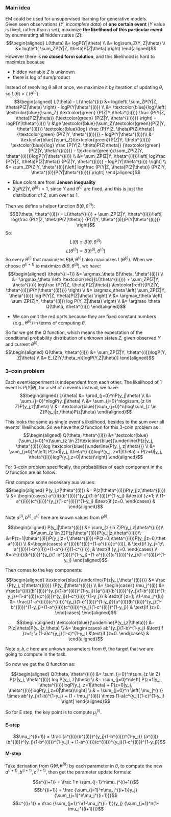 ### Main idea
EM could be used for unsupervised learning for generative models.  
Given seen observations ($Y$, _incomplete data_) of __one certain event__ ($Y$ value is fixed, rather than a set), maximize __the likelihood of this particular event__ by enumerating all hidden states ($Z$):  
$$\begin{aligned}
L(\theta) &= logP(Y|\theta) \\ 
          &= log\sum_Z(Y, Z|\theta) \\
          &= log\left( \sum_ZP(Y|Z, \theta)P(Z|\theta) \right)
\end{aligned}$$
However there is __no closed form solution__, and this likelihood is hard to maximize because
* hidden variable $Z$ is unknown
* there is log of sum/product  

Instead of resolving $\theta$ all at once, we maximize it by iteration of updating $\theta$, so $L(\theta) > L(\theta^{(i)})$:  
$$\begin{aligned}
L(\theta) - L(\theta^{(i}) &= log\left( \sum_ZP(Y|Z, \theta)P(Z|\theta) \right) - logP(Y|\theta^{(i)}) \\
&= \textcolor{blue}{log}\left( \textcolor{blue}{\sum_Z} \textcolor{green} {P(Z|Y,\theta^{(i)})} \frac {P(Y|Z, \theta)P(Z|\theta)} {\textcolor{green} {P(Z|Y, \theta^{(i)})}} \right) - logP(Y|\theta^{(i)}) \\
&\ge \textcolor{blue}{\sum_Z}\textcolor{green}{P(Z|Y, \theta^{(i)})} \textcolor{blue}{log} \frac {P(Y|Z, \theta)P(Z|\theta)} {\textcolor{green} {P(Z|Y, \theta^{(i)})}} - logP(Y|\theta^{(i)})\\
&= \textcolor{blue}{\sum_Z}\textcolor{green}{P(Z|Y, \theta^{(i)})} \textcolor{blue}{log} \frac {P(Y|Z, \theta)P(Z|\theta)} {\textcolor{green} {P(Z|Y, \theta^{(i)})}} - \textcolor{green}{\sum_ZP(Z|Y, \theta^{(i)})}logP(Y|\theta^{(i)}) \\
&= \sum_ZP(Z|Y, \theta^{(i)})\left[ log\frac {P(Y|Z, \theta)P(Z|\theta)} {P(Z|Y, \theta^{(i)})} - logP(Y|\theta^{(i)}) \right] \\
&= \sum_ZP(Z|Y, \theta^{(i)})\left[ log\frac {P(Y|Z, \theta)P(Z|\theta)} {P(Z|Y, \theta^{(i)})P(Y|\theta^{(i)})} \right]
\end{aligned}$$

* Blue colors are from __Jensen inequality__
* $\sum_ZP(Z|Y, \theta^{(i)}) = 1$, since $Y$ and $\theta^{(i)}$ are fixed, and this is just the distribution of $Z$, sum over as 1.

Then we define a helper function $B(\theta, \theta^{(i)})$:  
$$B(\theta, \theta^{(i)}) = L(\theta^{(i)}) + \sum_ZP(Z|Y, \theta^{(i)})\left[ log\frac {P(Y|Z, \theta)P(Z|\theta)} {P(Z|Y, \theta^{(i)})P(Y|\theta^{(i)})} \right]$$
So:  
$$L(\theta) \ge B(\theta, \theta^{(i)})$$
$$L(\theta^{(i)}) = B(\theta^{(i)}, \theta^{(i)})$$
So every $\theta^{(i)}$ that maximizes $B(\theta, \theta^{(i)})$ also maximizes $L(\theta^{(i)})$. When we choose $\theta^{(i+1)}$ to maximize $B(\theta, \theta^{(i)})$, we have:
$$\begin{aligned}
\theta^{(i+1)} &= \argmax_\theta B(\theta, \theta^{(i)}) \\
&= \argmax_\theta \left( \textcolor{red}{L(\theta^{(i)})} + \sum_ZP(Z|Y, \theta^{(i)}) log\frac {P(Y|Z, \theta)P(Z|\theta)} \textcolor{red}{{P(Z|Y, \theta^{(i)})P(Y|\theta^{(i)})}} \right) \\
&= \argmax_\theta \left( \sum_ZP(Z|Y, \theta^{(i)}) log P(Y|Z, \theta)P(Z|\theta) \right) \\
&= \argmax_\theta \left( \sum_ZP(Z|Y, \theta^{(i)}) log P(Y, Z|\theta) \right) \\
&= \argmax_\theta Q(\theta, \theta^{(i)})
\end{aligned}$$
* We can omit the red parts because they are fixed constant numbers (e.g., $\theta^{(i)}$) in terms of computing $\theta$.  

So far we get the $Q$ function, which means the expectation of the conditional probability distribution of unknown states $Z$, given observed $Y$ and current $\theta^{(i)}$:
$$\begin{aligned}
Q(\theta, \theta^{(i)}) &= \sum_ZP(Z|Y, \theta^{(i)})logP(Y, Z|\theta) \\
                        &= E_{Z|Y,\theta_n}[logP(Y,Z|\theta)]
\end{aligned}$$

### 3-coin problem
Each event/experiment is independent from each other. The likelihood of 1 event is $P(Y|\theta)$, for a set of $n$ events instead, we have:  
$$\begin{aligned}
L(\theta) &= \prod_{j=0}^nP(y_j|\theta) \\
          &= \sum_{j=0}^nlogP(y_j|\theta) \\
          &= \sum_{j=0}^nlog\sum_{z \in Z}P(y_j,z|\theta) \\
          &= \textcolor{blue}{\sum_{j=0}^n}log\sum_{z \in Z}P(y_j|z,\theta)P(z|\theta)
\end{aligned}$$

This looks the same as single event's likelihood, besides to the sum over all events' likelihoods. So we have the $Q$ function for this 3-coin problem as :
$$\begin{aligned}
Q(\theta, \theta^{(i)}) &= \textcolor{blue}{\sum_{j=0}^n}\sum_{z \in Z}\textcolor{blue}{\underline{P(z|y_j, \theta^{(i)})}}log \textcolor{blue}{\underline{P(y_j, z|\theta)}} \\
&= \sum_{j=0}^n\left[ P(z=1|y_j, \theta^{(i)})logP(y_j, z=1|\theta) + P(z=0|y_j, \theta^{(i)})logP(y_j,z=0|\theta)\right]
\end{aligned}$$

For 3-coin problem specifically, the probabilities of each component in the $Q$ function are as follow:  

First compute some necessary aux values:
$$\begin{aligned}
P(y_j,z|\theta^{(i)}) &= P(z|\theta^{(i)})P(y_j|z,\theta^{(i)}) \\ 
&= \begin{cases}
a^{(i)}(b^{(i)})^{y_j}(1-b^{(i)})^{1-y_j} &\text{if }z=1; \\
(1-a^{(i)})(c^{(i)})^{y_j}(1-c^{(i)})^{1-y_j} &\text{if }z=0.
\end{cases} &
\end{aligned}$$

Note $a^{(i)}, b^{(i)}, c^{(i)}$ here are known values from $\theta^{(i)}$.

$$\begin{aligned} P(y_j|\theta^{(i)}) 
&= \sum_{z \in Z}P(y_j,z|\theta^{(i)})\\
&=\sum_{z \in Z}P(z|\theta^{(i)})P(y_j|z,\theta^{(i)})\\
&=P(z=1|\theta^{(i)})P(y_j|z=1,\theta^{(i)})+P(z=0|\theta^{(i)})P(y_j|z=0,\theta^{(i)}) \\
&=\begin{cases} a^{(i)}b^{(i)}+(1-a^{(i)})c^{(i)}, & \text{if }y_j=1;\\ a^{(i)}(1-b^{(i)})+(1-a^{(i)})(1-c^{(i)}), & \text{if }y_j=0. \end{cases} \\
&=a^{(i)}(b^{(i)})^{y_j}(1-b^{(i)})^{1-y_j}+(1-a^{(i)})(c^{(i)})^{y_j}(1-c^{(i)})^{1-y_j} \end{aligned}$$

Then comes to the key components:

$$\begin{aligned}
\textcolor{blue}{\underline{P(z|y_j,\theta^{(i)})}} &= \frac {P(y_j, z|\theta^{(i)})} {P(y_j|\theta^{(i)})} \\
&= \begin{cases} \mu_j^{(i)} &= \frac{a^{(i)}(b^{(i)})^{y_j}(1-b^{(i)})^{1-y_j}}{a^{(i)}(b^{(i)})^{y_j}(1-b^{(i)})^{1-y_j}+(1-a^{(i)})(c^{(i)})^{y_j}(1-c^{(i)})^{1-y_j}} & \text{if }z=1; 
\\1-\mu_j^{(i)} &= \frac{(1-a^{(i)})(c^{(i)})^{y_j}(1-c^{(i)})^{1-y_j}}{a^{(i)}(b^{(i)})^{y_j}(1-b^{(i)})^{1-y_j}+(1-a^{(i)})(c^{(i)})^{y_j}(1-c^{(i)})^{1-y_j}} & \text{if }z=0.
\end{cases}
\end{aligned}$$

$$\begin{aligned}
\textcolor{blue}{\underline{P(y_j,z|\theta)}} &= P(z|\theta)P(y_j|z,\theta) \\ 
&= \begin{cases}
ab^{y_j}(1-b)^{1-y_j} &\text{if }z=1; \\
(1-a)c^{y_j}(1-c)^{1-y_j} &\text{if }z=0.
\end{cases} &
\end{aligned}$$

Note $a, b, c$ here are unkown parameters from $\theta$, the target that we are going to compute in the task.  

So now we get the $Q$ function as:  

$$\begin{aligned}
Q(\theta, \theta^{(i)}) &= \sum_{j=0}^n\sum_{z \in Z} P(z|y_j, \theta^{(i)}) log P(y_j, z|\theta) \\
&= \sum_{j=0}^n\left[ P(z=1|y_j, \theta^{(i)})logP(y_j, z=1|\theta) + P(z=0|y_j, \theta^{(i)})logP(y_j,z=0|\theta)\right] \\
& = \sum_{j=0}^n \left[ \mu_j^{(i)} \times ab^{y_j}(1-b)^{1-y_j} + (1 - \mu_j^{(i)}) \times (1-a)c^{y_j}(1-c)^{1-y_j} \right]
\end{aligned}$$

So for E step, the key point is to compute $\mu_j^{(i)}$.

#### E-step
$$\mu_j^{(i+1)} = \frac {a^{(i)}(b^{(i)})^{y_j}(1-b^{(i)})^{1-y_j}} {a^{(i)}(b^{(i)})^{y_j}(1-b^{(i)})^{1-y_j} + (1-a^{(i)})(c^{(i)})^{y_j}(1-c^{(i)})^{1-y_j}}$$

#### M-step
Take derivation from $Q(\theta, \theta^{(i)})$ by each parameter in $\theta$, to compute the new $a^{(i+1)}, b^{(i+1)}, c^{(i+1)}$, then get the parameter update formula:

$$a^{(i+1)} = \frac 1 n \sum_{j=1}^n\mu_j^{(i+1)}$$
$$b^{(i+1)} = \frac {\sum_{j=1}^n\mu_j^{(i+1)}y_j} {\sum_{j=1}^n\mu_j^{(i+1)}}$$
$$c^{(i+1)} = \frac {\sum_{j=1}^n(1-\mu_j^{(i+1)})y_j} {\sum_{j=1}^n(1-\mu_j^{(i+1)})}$$